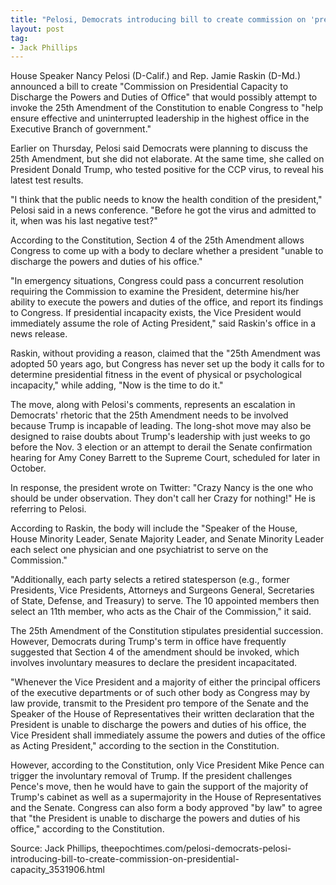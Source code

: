 ```yaml
---
title: "Pelosi, Democrats introducing bill to create commission on 'presidential capacity'"
layout: post
tag:
- Jack Phillips
---
```


House Speaker Nancy Pelosi (D-Calif.) and Rep. Jamie Raskin (D-Md.) announced a bill to create "Commission on Presidential Capacity to Discharge the Powers and Duties of Office" that would possibly attempt to invoke the 25th Amendment of the Constitution to enable Congress to "help ensure effective and uninterrupted leadership in the highest office in the Executive Branch of government."

Earlier on Thursday, Pelosi said Democrats were planning to discuss the 25th Amendment, but she did not elaborate. At the same time, she called on President Donald Trump, who tested positive for the CCP virus, to reveal his latest test results.

"I think that the public needs to know the health condition of the president," Pelosi said in a news conference. "Before he got the virus and admitted to it, when was his last negative test?"

According to the Constitution, Section 4 of the 25th Amendment allows Congress to come up with a body to declare whether a president "unable to discharge the powers and duties of his office."

"In emergency situations, Congress could pass a concurrent resolution requiring the Commission to examine the President, determine his/her ability to execute the powers and duties of the office, and report its findings to Congress. If presidential incapacity exists, the Vice President would immediately assume the role of Acting President," said Raskin's office in a news release.

Raskin, without providing a reason, claimed that the "25th Amendment was adopted 50 years ago, but Congress has never set up the body it calls for to determine presidential fitness in the event of physical or psychological incapacity," while adding, "Now is the time to do it."

The move, along with Pelosi's comments, represents an escalation in Democrats' rhetoric that the 25th Amendment needs to be involved because Trump is incapable of leading. The long-shot move may also be designed to raise doubts about Trump's leadership with just weeks to go before the Nov. 3 election or an attempt to derail the Senate confirmation hearing for Amy Coney Barrett to the Supreme Court, scheduled for later in October.

In response, the president wrote on Twitter: "Crazy Nancy is the one who should be under observation. They don't call her Crazy for nothing!" He is referring to Pelosi.

According to Raskin, the body will include the "Speaker of the House, House Minority Leader, Senate Majority Leader, and Senate Minority Leader each select one physician and one psychiatrist to serve on the Commission."

"Additionally, each party selects a retired statesperson (e.g., former Presidents, Vice Presidents, Attorneys and Surgeons General, Secretaries of State, Defense, and Treasury) to serve. The 10 appointed members then select an 11th member, who acts as the Chair of the Commission," it said.

The 25th Amendment of the Constitution stipulates presidential succession. However, Democrats during Trump's term in office have frequently suggested that Section 4 of the amendment should be invoked, which involves involuntary measures to declare the president incapacitated.

"Whenever the Vice President and a majority of either the principal officers of the executive departments or of such other body as Congress may by law provide, transmit to the President pro tempore of the Senate and the Speaker of the House of Representatives their written declaration that the President is unable to discharge the powers and duties of his office, the Vice President shall immediately assume the powers and duties of the office as Acting President," according to the section in the Constitution.

However, according to the Constitution, only Vice President Mike Pence can trigger the involuntary removal of Trump. If the president challenges Pence's move, then he would have to gain the support of the majority of Trump's cabinet as well as a supermajority in the House of Representatives and the Senate. Congress can also form a body approved "by law" to agree that "the President is unable to discharge the powers and duties of his office," according to the Constitution.

Source: Jack Phillips, theepochtimes.com/pelosi-democrats-pelosi-introducing-bill-to-create-commission-on-presidential-capacity\_3531906.html
